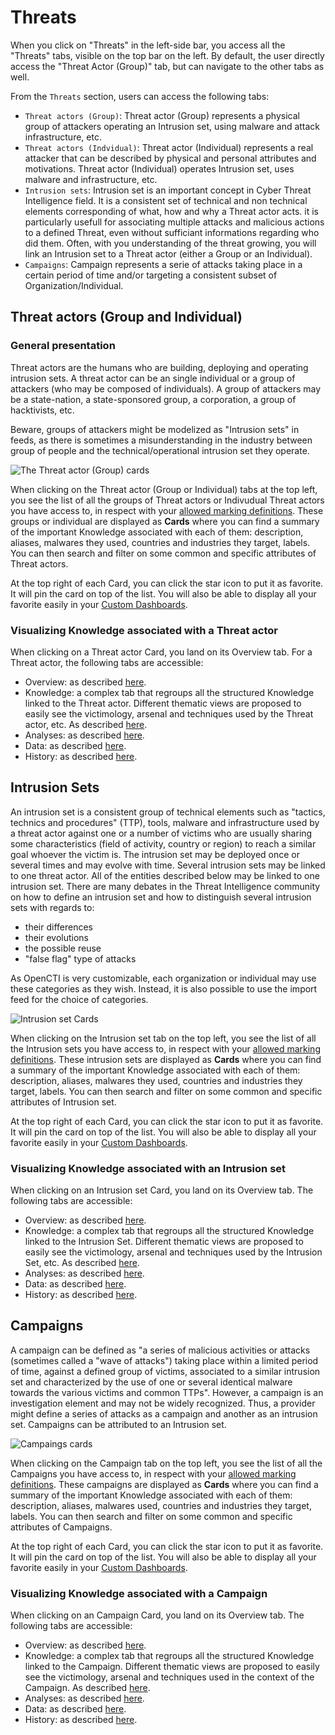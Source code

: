 # Threats 

When you click on "Threats" in the left-side bar, you access all the "Threats" tabs, visible on the top bar on the left. By default, the user directly access the "Threat Actor (Group)" tab, but can navigate to the other tabs as well.

From the `Threats` section, users can access the following tabs:

- `Threat actors (Group)`: Threat actor (Group) represents a physical group of attackers operating an Intrusion set, using malware and attack infrastructure, etc.
- `Threat actors (Indvidual)`: Threat actor (Individual) represents a real attacker that can be described by physical and personal attributes and motivations. Threat actor (Individual) operates Intrusion set, uses malware and infrastructure, etc.
- `Intrusion sets`: Intrusion set is an important concept in Cyber Threat Intelligence field. It is a consistent set of technical and non technical elements corresponding of what, how and why a Threat actor acts. it is particularly usefull for associating multiple attacks and malicious actions to a defined Threat, even without sufficiant informations regarding who did them. Often, with you understanding of the threat growing, you will link an Intrusion set to a Threat actor (either a Group or an Individual).
- `Campaigns`: Campaign represents a serie of attacks taking place in a certain period of time and/or targeting a consistent subset of Organization/Individual.

## Threat actors (Group and Individual)

### General presentation

Threat actors are the humans who are building, deploying and operating intrusion sets. A threat actor can be an single individual or a group of attackers (who may be composed of individuals). A group of attackers may be a state-nation, a state-sponsored group, a corporation, a group of hacktivists, etc. 

Beware, groups of attackers might be modelized as "Intrusion sets" in feeds, as there is sometimes a misunderstanding in the industry between group of people and the technical/operational intrusion set they operate.

![The Threat actor (Group) cards](assets/cards-threat-group.png)

When clicking on the Threat actor (Group or Individual) tabs at the top left, you see the list of all the groups of Threat actors or Indivudual Threat actors you have access to, in respect with your [allowed marking definitions](../administration/users.md). These groups or individual are displayed as **Cards** where you can find a summary of the important Knowledge associated with each of them: description, aliases, malwares they used, countries and industries they target, labels. You can then search and filter on some common and specific attributes of Threat actors.

At the top right of each Card, you can click the star icon to put it as favorite. It will pin the card on top of the list. You will also be able to display all your favorite easily in your [Custom Dashboards](dashboards.md).

### Visualizing Knowledge associated with a Threat actor

When clicking on a Threat actor Card, you land on its Overview tab. For a Threat actor, the following tabs are accessible:

- Overview: as described [here](overview.md#overview-section).
- Knowledge: a complex tab that regroups all the structured Knowledge linked to the Threat actor. Different thematic views are proposed to easily see the victimology, arsenal and techniques used by the Threat actor, etc. As described [here](overview.md#knowledge-section).
- Analyses: as described [here](overview.md#analyses-section).
- Data: as described [here](overview.md#data-section).
- History: as described [here](overview.md#history-section).

## Intrusion Sets

An intrusion set is a consistent group of technical elements such as "tactics, technics and procedures" (TTP), tools, malware and infrastructure used by a threat actor against one or a number of victims who are usually sharing some characteristics (field of activity, country or region) to reach a similar goal whoever the victim is. The intrusion set may be deployed once or several times and may evolve with time.
Several intrusion sets may be linked to one threat actor. All of the entities described below may be linked to one intrusion set. There are many debates in the Threat Intelligence community on how to define an intrusion set and how to distinguish several intrusion sets with regards to:

- their differences
- their evolutions
- the possible reuse
- "false flag" type of attacks

As OpenCTI is very customizable, each organization or individual may use these categories as they wish. Instead, it is also possible to use the import feed for the choice of categories.

![Intrusion set Cards](assets/instrusion-set-cards.png)

When clicking on the Intrusion set tab on the top left, you see the list of all the Intrusion sets you have access to, in respect with your [allowed marking definitions](../administration/users.md). These intrusion sets are displayed as **Cards** where you can find a summary of the important Knowledge associated with each of them: description, aliases, malwares they used, countries and industries they target, labels. You can then search and filter on some common and specific attributes of Intrusion set.

At the top right of each Card, you can click the star icon to put it as favorite. It will pin the card on top of the list. You will also be able to display all your favorite easily in your [Custom Dashboards](dashboards.md).

### Visualizing Knowledge associated with an Intrusion set

When clicking on an Intrusion set Card, you land on its Overview tab. The following tabs are accessible:

- Overview: as described [here](overview.md#overview-section).
- Knowledge: a complex tab that regroups all the structured Knowledge linked to the Intrusion Set. Different thematic views are proposed to easily see the victimology, arsenal and techniques used by the Intrusion Set, etc. As described [here](overview.md#knowledge-section).
- Analyses: as described [here](overview.md#analyses-section).
- Data: as described [here](overview.md#data-section).
- History: as described [here](overview.md#history-section).


## Campaigns

A campaign can be defined as "a series of malicious activities or attacks (sometimes called a "wave of attacks") taking place within a limited period of time, against a defined group of victims, associated to a similar intrusion set and characterized by the use of one or several identical malware towards the various victims and common TTPs".
However, a campaign is an investigation element and may not be widely recognized. Thus, a provider might define a series of attacks as a campaign and another as an intrusion set.
Campaigns can be attributed to an Intrusion set.

![Campaings cards](assets/campaigns-cards.png)

When clicking on the Campaign tab on the top left, you see the list of all the Campaigns you have access to, in respect with your [allowed marking definitions](../administration/users.md). These campaigns are displayed as **Cards** where you can find a summary of the important Knowledge associated with each of them: description, aliases, malwares used, countries and industries they target, labels. You can then search and filter on some common and specific attributes of Campaigns.

At the top right of each Card, you can click the star icon to put it as favorite. It will pin the card on top of the list. You will also be able to display all your favorite easily in your [Custom Dashboards](dashboards.md).

### Visualizing Knowledge associated with a Campaign

When clicking on an Campaign Card, you land on its Overview tab. The following tabs are accessible:

- Overview: as described [here](overview.md#overview-section).
- Knowledge: a complex tab that regroups all the structured Knowledge linked to the Campaign. Different thematic views are proposed to easily see the victimology, arsenal and techniques used in the context of the Campaign. As described [here](overview.md#knowledge-section).
- Analyses: as described [here](overview.md#analyses-section).
- Data: as described [here](overview.md#data-section).
- History: as described [here](overview.md#history-section).
